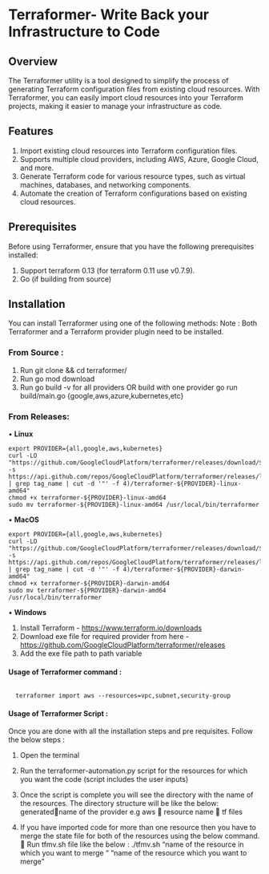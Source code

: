 # Terraformer- Write Back your Infrastructure to Code

## Overview

The Terraformer utility is a tool designed to simplify the process of generating Terraform configuration files from existing cloud resources. With Terraformer, you can easily import cloud resources into your Terraform projects, making it easier to manage your infrastructure as code.

## Features
1.	Import existing cloud resources into Terraform configuration files.
2.	Supports multiple cloud providers, including AWS, Azure, Google Cloud, and more.
3.	Generate Terraform code for various resource types, such as virtual machines, databases, and networking components.
4.	Automate the creation of Terraform configurations based on existing cloud resources.

## Prerequisites
Before using Terraformer, ensure that you have the following prerequisites installed:

1.	Support terraform 0.13 (for terraform 0.11 use v0.7.9).
2.	Go (if building from source)

## Installation

You can install Terraformer using one of the following methods:
Note : Both Terraformer and a Terraform provider plugin need to be installed.

### From Source :

1. Run git clone <terraformer repo> && cd terraformer/
2. Run go mod download
3. Run go build -v for all providers OR build with one provider go run build/main.go {google,aws,azure,kubernetes,etc}

### From Releases:

•	**Linux**

    export PROVIDER={all,google,aws,kubernetes}
    curl -LO "https://github.com/GoogleCloudPlatform/terraformer/releases/download/$(curl -s https://api.github.com/repos/GoogleCloudPlatform/terraformer/releases/latest | grep tag_name | cut -d '"' -f 4)/terraformer-${PROVIDER}-linux-amd64"
    chmod +x terraformer-${PROVIDER}-linux-amd64
    sudo mv terraformer-${PROVIDER}-linux-amd64 /usr/local/bin/terraformer

 
•	**MacOS**

    export PROVIDER={all,google,aws,kubernetes}
    curl -LO "https://github.com/GoogleCloudPlatform/terraformer/releases/download/$(curl -s https://api.github.com/repos/GoogleCloudPlatform/terraformer/releases/latest | grep tag_name | cut -d '"' -f 4)/terraformer-${PROVIDER}-darwin-amd64"
    chmod +x terraformer-${PROVIDER}-darwin-amd64
    sudo mv terraformer-${PROVIDER}-darwin-amd64 /usr/local/bin/terraformer


•	**Windows**

1.	Install Terraform - https://www.terraform.io/downloads
2.	Download exe file for required provider from here - https://github.com/GoogleCloudPlatform/terraformer/releases
3.	Add the exe file path to path variable


#### Usage of Terraformer command :
```

  terraformer import aws --resources=vpc,subnet,security-group
```

#### Usage of Terraformer Script :

Once you are done with all the installation steps and pre requisites. Follow the below steps :
1.	Open the terminal 
2.	Run the terraformer-automation.py script for the resources for which you want the code (script includes the user inputs)
3.	Once the script is complete you will see the directory with the name of the resources. The directory structure will be like the below:
generatedname of the provider e.g aws  resource name  tf files
        
4.	If you have imported code for more than one resource then you have to merge the state file for both of the resources using the below command.
	Run tfmv.sh file  like the below :
./tfmv.sh “name of the resource in which you want to merge “ “name of the resource which you want to merge”



